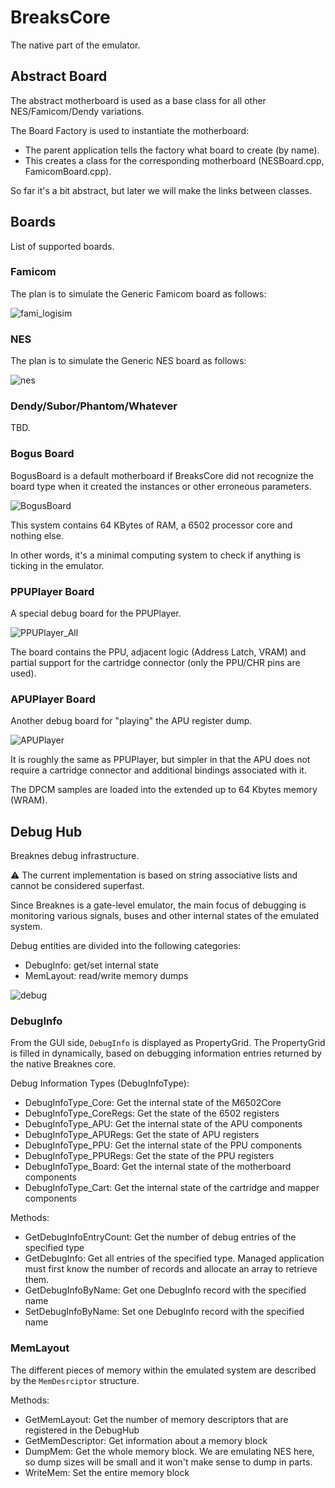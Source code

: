 # BreaksCore

The native part of the emulator.

## Abstract Board

The abstract motherboard is used as a base class for all other NES/Famicom/Dendy variations.

The Board Factory is used to instantiate the motherboard:
- The parent application tells the factory what board to create (by name).
- This creates a class for the corresponding motherboard (NESBoard.cpp, FamicomBoard.cpp).

So far it's a bit abstract, but later we will make the links between classes.

## Boards

List of supported boards.

### Famicom

The plan is to simulate the Generic Famicom board as follows:

![fami_logisim](/UserManual/imgstore/fami_logisim.jpg)

### NES

The plan is to simulate the Generic NES board as follows:

![nes](/UserManual/imgstore/nes.png)

### Dendy/Subor/Phantom/Whatever

TBD.

### Bogus Board

BogusBoard is a default motherboard if BreaksCore did not recognize the board type when it created the instances or other erroneous parameters.

![BogusBoard](/UserManual/imgstore/BogusBoard.jpg)

This system contains 64 KBytes of RAM, a 6502 processor core and nothing else.

In other words, it's a minimal computing system to check if anything is ticking in the emulator.

### PPUPlayer Board

A special debug board for the PPUPlayer.

![PPUPlayer_All](/UserManual/imgstore/PPUPlayer_All.png)

The board contains the PPU, adjacent logic (Address Latch, VRAM) and partial support for the cartridge connector (only the PPU/CHR pins are used).

### APUPlayer Board

Another debug board for "playing" the APU register dump.

![APUPlayer](/UserManual/imgstore/APUPlayer.jpg)

It is roughly the same as PPUPlayer, but simpler in that the APU does not require a cartridge connector and additional bindings associated with it.

The DPCM samples are loaded into the extended up to 64 Kbytes memory (WRAM).

## Debug Hub

Breaknes debug infrastructure.

:warning: The current implementation is based on string associative lists and cannot be considered superfast.

Since Breaknes is a gate-level emulator, the main focus of debugging is monitoring various signals, buses and other internal states of the emulated system.

Debug entities are divided into the following categories:
- DebugInfo: get/set internal state
- MemLayout: read/write memory dumps

![debug](/UserManual/imgstore/debug.jpg)

### DebugInfo

From the GUI side, `DebugInfo` is displayed as PropertyGrid. The PropertyGrid is filled in dynamically, based on debugging information entries returned by the native Breaknes core.

Debug Information Types (DebugInfoType):
- DebugInfoType_Core: Get the internal state of the M6502Core
- DebugInfoType_CoreRegs: Get the state of the 6502 registers
- DebugInfoType_APU: Get the internal state of the APU components
- DebugInfoType_APURegs: Get the state of APU registers
- DebugInfoType_PPU: Get the internal state of the PPU components
- DebugInfoType_PPURegs: Get the state of the PPU registers
- DebugInfoType_Board: Get the internal state of the motherboard components
- DebugInfoType_Cart: Get the internal state of the cartridge and mapper components

Methods:
- GetDebugInfoEntryCount: Get the number of debug entries of the specified type
- GetDebugInfo: Get all entries of the specified type. Managed application must first know the number of records and allocate an array to retrieve them.
- GetDebugInfoByName: Get one DebugInfo record with the specified name
- SetDebugInfoByName: Set one DebugInfo record with the specified name

### MemLayout

The different pieces of memory within the emulated system are described by the `MemDesrciptor` structure.

Methods:
- GetMemLayout: Get the number of memory descriptors that are registered in the DebugHub
- GetMemDescriptor: Get information about a memory block
- DumpMem: Get the whole memory block. We are emulating NES here, so dump sizes will be small and it won't make sense to dump in parts.
- WriteMem: Set the entire memory block
